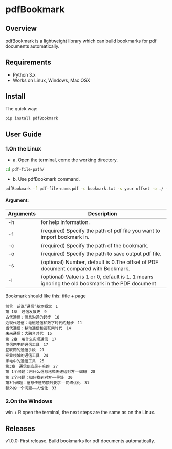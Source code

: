 # pdfBookmark

## Overview
pdfBookmark is a lightweight library which can build bookmarks for pdf documents  automatically. 

## Requirements
* Python 3.x
* Works on Linux, Windows, Mac OSX

## Install
The quick way:
```bash
pip install pdfBookmark
```

## User Guide
### 1.On the Linux 
* a. Open the terminal, come the working directory.
```bash
cd pdf-file-path/
```
* b. Use pdfBookmark command. 
```bash
pdfBookmark -f pdf-file-name.pdf -c bookmark.txt -s your offset -o ./ -i 1
```
#### Argument: 
Arguments | Description
--------- | ------------
-h | for help information. 
-f | (required) Specify the path of pdf file you want to import bookmark in. 
-c | (required) Specify the path of the bookmark. 
-o | (required) Specify the path to save output pdf file. 
-s | (optional) Number, default is 0.The offset of PDF document compared with Bookmark.
-i | (optional) Value is 1 or 0, default is 1. 1 means ignoring the old bookmark in the PDF document

Bookmark should like this: title + page 
```text
前言　话说“通信”基本概念　1
第 1章　通信发展史　9
古代通信：信息沟通的起步　10
近现代通信：电磁通信和数字时代的起步　11
当代通信：移动通信和互联网时代　14
未来通信：大融合时代　15
第 2章　用什么实现通信　17
电信网中的通信工具　17
互联网的通信手段　21
专业领域的通信工具　24
家电中的通信工具　25
第3章　通信到底是干嘛的　27
第 1个问题：用什么信息格式传递给对方——编码　28
第 2个问题：如何找到对方——寻址　30
第3个问题：信息传递的额外要求——网络优化　31
额外的一个问题——人性化　33
```
### 2.On the Windows 
win + R open the terminal, the next steps are the same as on the Linux.

## Releases
v1.0.0: First release. Build bookmarks for pdf documents automatically.
